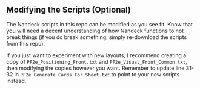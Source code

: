 ## Modifying the Scripts (Optional)

The Nandeck scripts in this repo can be modified as you see fit. Know that you will need a decent understanding of how Nandeck functions to not break things (if you do break something, simply re-download the scripts from this repo).

If you just want to experiment with new layouts, I recommend creating a copy of `PF2e_Positioning_Front.txt` and `PF2e_Visual_Front_Common.txt`, then modifying the copies however you want. Remember to update line 31-32 in `PF2e Generate Cards For Sheet.txt` to point to your new scripts instead.
